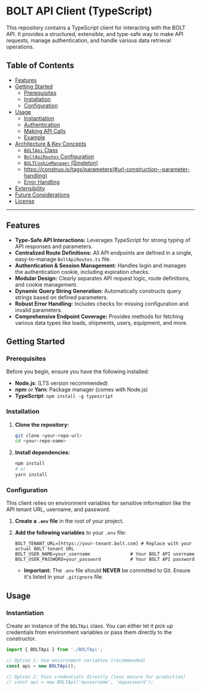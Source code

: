 # BOLT API Client (TypeScript)

This repository contains a TypeScript client for interacting with the BOLT API. It provides a structured, extensible, and type-safe way to make API requests, manage authentication, and handle various data retrieval operations.

## Table of Contents

-   [Features](#features)
-   [Getting Started](#getting-started)
    -   [Prerequisites](#prerequisites)
    -   [Installation](#installation)
    -   [Configuration](#configuration)
-   [Usage](#usage)
    -   [Instantiation](#instantiation)
    -   [Authentication](#authentication)
    -   [Making API Calls](#making-api-calls)
    -   [Example](#example)
-   [Architecture & Key Concepts](#architecture--key-concepts)
    -   [`BOLTApi` Class](#boltapi-class)
    -   [`BoltApiRoutes` Configuration](#boltapiroutes-configuration)
    -   [`BOLTCookieManager` (Singleton)](#boltcookiemanager-singleton)
    -   https://construo.io/tags/parameters(#url-construction--parameter-handling)
    -   [Error Handling](#error-handling)
-   [Extensibility](#extensibility)
-   [Future Considerations](#future-considerations)
-   [License](#license)

---

## Features

* **Type-Safe API Interactions:** Leverages TypeScript for strong typing of API responses and parameters.
* **Centralized Route Definitions:** All API endpoints are defined in a single, easy-to-manage `BoltApiRoutes.ts` file.
* **Authentication & Session Management:** Handles login and manages the authentication cookie, including expiration checks.
* **Modular Design:** Clearly separates API request logic, route definitions, and cookie management.
* **Dynamic Query String Generation:** Automatically constructs query strings based on defined parameters.
* **Robust Error Handling:** Includes checks for missing configuration and invalid parameters.
* **Comprehensive Endpoint Coverage:** Provides methods for fetching various data types like loads, shipments, users, equipment, and more.

## Getting Started

### Prerequisites

Before you begin, ensure you have the following installed:

* **Node.js**: (LTS version recommended)
* **npm** or **Yarn**: Package manager (comes with Node.js)
* **TypeScript**: `npm install -g typescript`

### Installation

1.  **Clone the repository:**
    ```bash
    git clone <your-repo-url>
    cd <your-repo-name>
    ```
2.  **Install dependencies:**
    ```bash
    npm install
    # or
    yarn install
    ```

### Configuration

This client relies on environment variables for sensitive information like the API tenant URL, username, and password.

1.  **Create a `.env` file** in the root of your project.
2.  **Add the following variables** to your `.env` file:

    ```
    BOLT_TENANT_URL=[https://your-tenant.bolt.com] # Replace with your actual BOLT tenant URL
    BOLT_USER_NAME=your_username               # Your BOLT API username
    BOLT_USER_PASSWORD=your_password           # Your BOLT API password
    ```
    * **Important:** The `.env` file should **NEVER** be committed to Git. Ensure it's listed in your `.gitignore` file.

## Usage

### Instantiation

Create an instance of the `BOLTApi` class. You can either let it pick up credentials from environment variables or pass them directly to the constructor.

```typescript
import { BOLTApi } from './BOLTApi';

// Option 1: Use environment variables (recommended)
const api = new BOLTApi();

// Option 2: Pass credentials directly (less secure for production)
// const api = new BOLTApi('myusername', 'mypassword');